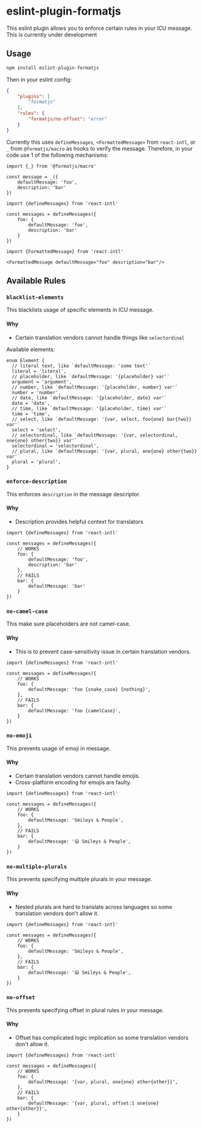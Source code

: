 # eslint-plugin-formatjs

This eslint plugin allows you to enforce certain rules in your ICU message. This is currently under development

## Usage

```bash
npm install eslint-plugin-formatjs
```

Then in your eslint config:
```json
{
    "plugins": [
        "formatjs"
    ],
    "rules": {
        "formatjs/no-offset": "error"
    }
}
```

Currently this uses `defineMessages`, `<FormattedMessage>` from `react-intl`, or `_` from `@formatjs/macro` as hooks to verify the message. Therefore, in your code use 1 of the following mechanisms:

```tsx
import {_} from '@formatjs/macro'

const message = _({
    defaultMessage: 'foo',
    description: 'bar'
})
```

```tsx
import {defineMessages} from 'react-intl'

const messages = defineMessages({
    foo: {
        defaultMessage: 'foo',
        description: 'bar'
    }
})
```

```tsx
import {FormattedMessage} from 'react-intl'

<FormattedMessage defaultMessage="foo" description="bar"/>
```

## Available Rules

### `blacklist-elements`

This blacklists usage of specific elements in ICU message. 

#### Why
- Certain translation vendors cannot handle things like `selectordinal`

Available elements:

```tsx
enum Element {
  // literal text, like `defaultMessage: 'some text'`
  literal = 'literal', 
  // placeholder, like `defaultMessage: '{placeholder} var'`
  argument = 'argument', 
  // number, like `defaultMessage: '{placeholder, number} var'`
  number = 'number',
  // date, like `defaultMessage: '{placeholder, date} var'`
  date = 'date',
  // time, like `defaultMessage: '{placeholder, time} var'`
  time = 'time',
  // select, like `defaultMessage: '{var, select, foo{one} bar{two}} var'`
  select = 'select',
  // selectordinal, like `defaultMessage: '{var, selectordinal, one{one} other{two}} var'`
  selectordinal = 'selectordinal',
  // plural, like `defaultMessage: '{var, plural, one{one} other{two}} var'`
  plural = 'plural',
}
```

### `enforce-description`

This enforces `description` in the message descriptor.

#### Why
- Description provides helpful context for translators

```tsx
import {defineMessages} from 'react-intl'

const messages = defineMessages({
    // WORKS
    foo: {
        defaultMessage: 'foo',
        description: 'bar'
    },
    // FAILS
    bar: {
        defaultMessage: 'bar'
    }
})
```

### `no-camel-case`

This make sure placeholders are not camel-case. 

#### Why
- This is to prevent case-sensitivity issue in certain translation vendors.

```tsx
import {defineMessages} from 'react-intl'

const messages = defineMessages({
    // WORKS
    foo: {
        defaultMessage: 'foo {snake_case} {nothing}',
    },
    // FAILS
    bar: {
        defaultMessage: 'foo {camelCase}',
    }
})
```

### `no-emoji`

This prevents usage of emoji in message.

#### Why
- Certain translation vendors cannot handle emojis.
- Cross-platform encoding for emojis are faulty.

```tsx
import {defineMessages} from 'react-intl'

const messages = defineMessages({
    // WORKS
    foo: {
        defaultMessage: 'Smileys & People',
    },
    // FAILS
    bar: {
        defaultMessage: '😃 Smileys & People',
    }
})
```

### `no-multiple-plurals`

This prevents specifying multiple plurals in your message.

#### Why
- Nested plurals are hard to translate across languages so some translation vendors don't allow it.

```tsx
import {defineMessages} from 'react-intl'

const messages = defineMessages({
    // WORKS
    foo: {
        defaultMessage: 'Smileys & People',
    },
    // FAILS
    bar: {
        defaultMessage: '😃 Smileys & People',
    }
})
```

### `no-offset`

This prevents specifying offset in plural rules in your message.

#### Why
- Offset has complicated logic implication so some translation vendors don't allow it.

```tsx
import {defineMessages} from 'react-intl'

const messages = defineMessages({
    // WORKS
    foo: {
        defaultMessage: '{var, plural, one{one} other{other}}',
    },
    // FAILS
    bar: {
        defaultMessage: '{var, plural, offset:1 one{one} other{other}}',
    }
})
```